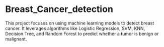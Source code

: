 # Breast_Cancer_detection
This project focuses on using machine learning models to detect breast cancer. It leverages algorithms like Logistic Regression, SVM, KNN, Decision Tree, and Random Forest to predict whether a tumor is benign or malignant. 
